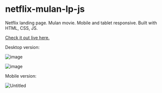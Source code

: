 # netflix-mulan-lp-js
Netflix landing page. Mulan movie. Mobile and tablet responsive. Built with HTML, CSS, JS.

[Check it out live here.](https://dmitryvelichko.github.io/netflix-mulan-lp-js/)

Desktop version:

![image](https://user-images.githubusercontent.com/42185328/117145797-35066300-adbc-11eb-88da-1b1e7ac06d2d.png)

![image](https://user-images.githubusercontent.com/42185328/117145907-523b3180-adbc-11eb-8425-bcc9b78c6640.png)

Mobile version: 

![Untitled](https://user-images.githubusercontent.com/42185328/117146146-91698280-adbc-11eb-9c41-5679db4570c3.png)
